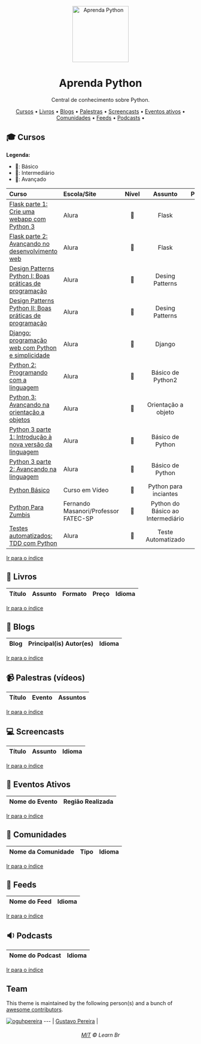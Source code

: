 <p align="center">
<img width="150px" src="https://raw.githubusercontent.com/learnbr/python/master/logo.png" alt="Aprenda Python" >
</p>

<h1 align="center">Aprenda Python</h1>

<p align="center">Central de conhecimento sobre Python.</p>


<a id="user-content-Índice" class="anchor" href="#Índice" aria-hidden="true"></a>
<p align="center">
	<a href="#mortar_board-cursos">Cursos</a> •
	<a href="#book-livros">Livros</a> •
	<a href="#newspaper-blogs">Blogs</a> •
	<a href="#video_camera-palestras-v%C3%ADdeos">Palestras</a> •
	<a href="#computer-screencasts">Screencasts</a> •
	<a href="#eventos-ativos">Eventos ativos</a> •
	<a href="#speech_balloon-comunidades">Comunidades</a> •
	<a href="#paperclip-feeds">Feeds</a> •
	<a href="#sound-podcasts">Podcasts</a> •
</p>

## :mortar_board: Cursos

**Legenda:**

- :green_heart:: Básico
- :large_orange_diamond:: Intermediário
- :red_circle:: Avançado

Curso | Escola/Site | Nível | Assunto | Pago/Gratuito
:-- | :-- | :--: | :--: | :--:
[Flask parte 1: Crie uma webapp com Python 3](https://www.alura.com.br/curso-online-flask-rotas-templates-autenticacao) | Alura | :large_orange_diamond: | Flask | :moneybag:
[Flask parte 2: Avançando no desenvolvimento web](https://www.alura.com.br/curso-online-flask-upload-persistencia-javascript-jquery) | Alura |:red_circle: | Flask | :moneybag:
[Design Patterns Python I: Boas práticas de programação](https://www.alura.com.br/curso-online-design-patterns-python) | Alura | :large_orange_diamond: | Desing Patterns | :moneybag:
[Design Patterns Python II: Boas práticas de programação](https://www.alura.com.br/curso-online-design-patterns-python-2) | Alura | :large_orange_diamond: | Desing Patterns | :moneybag:
[Django: programação web com Python e simplicidade](https://www.alura.com.br/curso-online-introducao-ao-django) | Alura | :red_circle: | Django | :moneybag:
[Python 2: Programando com a linguagem](https://www.alura.com.br/curso-online-introducao-ao-python) | Alura | :green_heart: | Básico de Python2 | :moneybag:
[Python 3: Avançando na orientação a objetos](https://www.alura.com.br/curso-online-python-3-avancando-orientacao-objetos) | Alura | :large_orange_diamond: | Orientação a objeto | :moneybag:
[Python 3 parte 1: Introdução à nova versão da linguagem](https://www.alura.com.br/curso-online-python-3-introducao-a-nova-versao-da-linguagem) | Alura | :green_heart: | Básico de Python | :moneybag:
[Python 3 parte 2: Avançando na linguagem](https://www.alura.com.br/curso-online-python-3-avancando-na-linguagem) | Alura | :green_heart: | Básico de Python | :moneybag:
[Python Básico](https://www.cursoemvideo.com/course/curso-python-3/) | Curso em Vídeo | :green_heart: | Python para inciantes | :free:
[Python Para Zumbis](https://www.pycursos.com/python-para-zumbis/) | Fernando Masanori/Professor FATEC-SP | :green_heart: | Python do Básico ao Intermediário | :free:
[Testes automatizados: TDD com Python](https://www.alura.com.br/curso-online-tdd-com-python) | Alura | :red_circle: | Teste Automatizado | :moneybag:



[Ir para o índice](#Índice)

## :book: Livros

Título | Assunto | Formato | Preço | Idioma
:-- | :--: | :--: | :--: | :--:


[Ir para o índice](#Índice)

## :newspaper: Blogs

Blog | Principal(is) Autor(es) | Idioma
:-- | :-- | :--:


[Ir para o índice](#Índice)

## :video_camera: Palestras (vídeos)

Título | Evento | Assuntos
:-- | :-- | :--


[Ir para o índice](#Índice)

## :computer: Screencasts
Título | Assunto | Idioma
:-- | :-- | :--


[Ir para o índice](#Índice)


## :circus_tent: Eventos Ativos

Nome do Evento | Região Realizada
:-- | :--


[Ir para o índice](#Índice)

## :speech_balloon: Comunidades

Nome da Comunidade | Tipo | Idioma
:-- | :-- | :--


[Ir para o índice](#Índice)

## :paperclip: Feeds
Nome do Feed | Idioma
:-- | :--:


[Ir para o índice](#Índice)

## :sound: Podcasts
Nome do Podcast | Idioma
:-- | :--:


[Ir para o índice](#Índice)


## Team

This theme is maintained by the following person(s) and a bunch of [awesome contributors](https://github.com/learnbr/python/graphs/contributors).

[![oguhpereira](https://avatars3.githubusercontent.com/u/24482087?s=70&v=3)](https://github.com/oguhpereira) 
--- |
[Gustavo Pereira](https://github.com/oguhpereira) | 

<h6 align="center">
	<a href="./MIT.md">MIT</a>
	©
	Learn Br
</h6>
